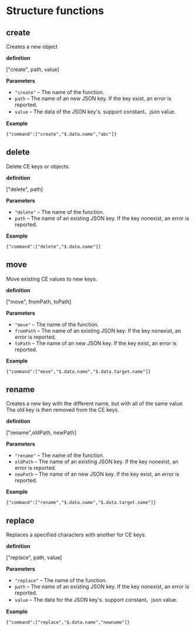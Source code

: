 # Structure functions

## create

Creates a new object

**definition**

["create", path, value]

**Parameters**

- `"create"` – The name of the function.
- `path` – The name of an new JSON key. If the key exist, an error is reported.
- `value` – The data of the JSON key's. support constant、json value.

**Example**

```
{"command":["create","$.data.name","abc"]}
```

## delete

Delete CE keys or objects.

**definition**

["delete", path]

**Parameters**

- `"delete"` – The name of the function.
- `path` – The name of an existing JSON key. If the key nonexist, an error is reported.

**Example**

```
{"command":["delete","$.data.name"]}
```

## move

Move existing CE values to new keys.

**definition**

["move", fromPath, toPath]

**Parameters**

- `"move"` – The name of the function.
- `fromPath` – The name of an existing JSON key. If the key nonexist, an error is reported.
- `toPath` – The name of an new JSON key. If the key exist, an error is reported.

**Example**

```
{"command":["move","$.data.name","$.data.target.name"]}
```

## rename

Creates a new key with the different name, but with all of the same value. The old key is then removed from the CE keys.

**definition**

["rename",oldPath, newPath]

**Parameters**

- `"rename"` – The name of the function.
- `oldPath` – The name of an existing JSON key. If the key nonexist, an error is reported.
- `newPath` – The name of an new JSON key. If the key exist, an error is reported.

**Example**

```
{"command":["rename","$.data.name","$.data.target.name"]}
```

## replace

Replaces a specified characters with another for CE keys.

**definition**

["replace", path, value]

**Parameters**

- `"replace"` – The name of the function.
- `path` – The name of an existing JSON key. If the key nonexist, an error is reported.
- `value` – The data for the JSON key's. support constant、json value.

**Example**

```
{"command":["replace","$.data.name","newname"]}
```
